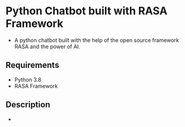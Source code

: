 # Python Chatbot built with RASA Framework

- A python chatbot built with the help of the open source framework  RASA and the power of AI.

## Requirements
- Python 3.8
- RASA Framework

## Description
- 

